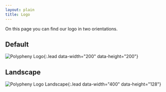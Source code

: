 ```yaml
---
layout: plain
title: Logo
---
```


On this page you can find our logo in two orientations.


## Default

![Polypheny Logo](https://polypheny.org/community/logo/logo.png){:.lead data-width="200" data-height="200"}


## Landscape

![Polypheny Logo Landscape](https://polypheny.org/community/logo/logo-landscape.png){:.lead data-width="400" data-height="128"}
